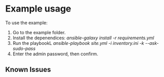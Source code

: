 
# Example usage

To use the example:
1. Go to the example folder.
2. Install the depenendices: 
  *ansible-galaxy install -r requirements.yml*
3. Run the playbookL *ansible-playbook site.yml -i inventory.ini -k --ask-sudo-pass*
4. Enter the admin password, then confirm.

## Known Issues

